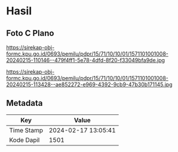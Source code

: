 # Hasil

## Foto C Plano

https://sirekap-obj-formc.kpu.go.id/0693/pemilu/pdpr/15/71/10/10/01/1571101001008-20240215-110146--479f4ff1-5e78-4dfd-8f20-f33049bfa9de.jpg

https://sirekap-obj-formc.kpu.go.id/0693/pemilu/pdpr/15/71/10/10/01/1571101001008-20240215-113428--ae852272-e969-4392-9cb9-47b30b171145.jpg


## Metadata

| Key        | Value               |
| ---------- | ------------------- |
| Time Stamp | 2024-02-17 13:05:41 |
| Kode Dapil | 1501                |



